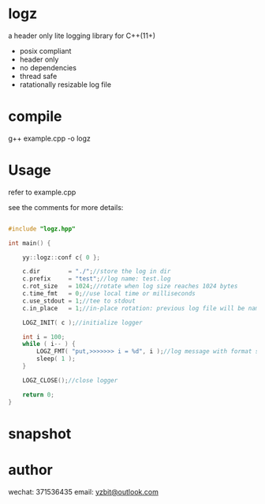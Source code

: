 # logz

a header only lite logging library for C++(11+)

- posix compliant
- header only
- no dependencies
- thread safe
- ratationally resizable log file

# compile

g++ example.cpp -o logz

# Usage

refer to example.cpp

see the comments for more details:
```c++

#include "logz.hpp"

int main() {

    yy::logz::conf c{ 0 };

    c.dir        = "./";//store the log in dir
    c.prefix     = "test";//log name: test.log
    c.rot_size   = 1024;//rotate when log size reaches 1024 bytes
    c.time_fmt   = 0;//use local time or milliseconds
    c.use_stdout = 1;//tee to stdout
    c.in_place   = 1;//in-place rotation: previous log file will be named as test.log.1and so on

    LOGZ_INIT( c );//initialize logger

    int i = 100;
    while ( i-- ) {
        LOGZ_FMT( "put,>>>>>>> i = %d", i );//log message with format string
        sleep( 1 );
    }

    LOGZ_CLOSE();//close logger

    return 0;
}

```
# snapshot


# author

wechat: 371536435
email: yzbit@outlook.com

